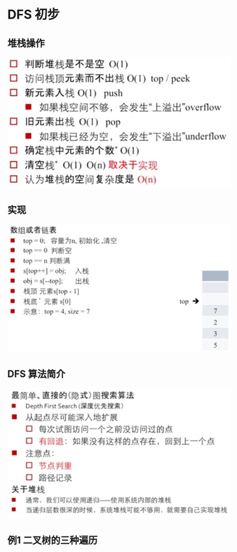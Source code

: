 # DFS 初步

## 堆栈操作

![](dfs1.jpg)

## 实现

![](dfs2.jpg)

## DFS 算法简介

![](dfs3.jpg)

## 例1 二叉树的三种遍历

